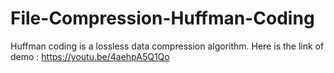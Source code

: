 # File-Compression-Huffman-Coding
Huffman coding is a lossless data compression algorithm.
Here is the link of demo : https://youtu.be/4aehpA5Q1Qo
